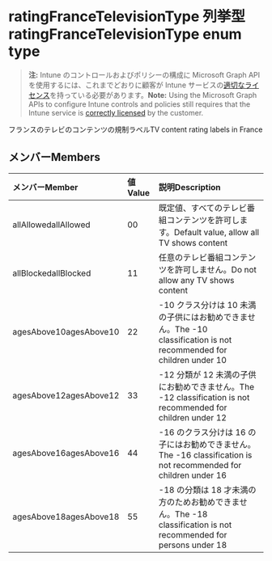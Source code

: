 # <a name="ratingfrancetelevisiontype-enum-type"></a><span data-ttu-id="b3f52-101">ratingFranceTelevisionType 列挙型</span><span class="sxs-lookup"><span data-stu-id="b3f52-101">ratingFranceTelevisionType enum type</span></span>

> <span data-ttu-id="b3f52-102">**注:** Intune のコントロールおよびポリシーの構成に Microsoft Graph API を使用するには、これまでどおりに顧客が Intune サービスの[適切なライセンス](https://go.microsoft.com/fwlink/?linkid=839381)を持っている必要があります。</span><span class="sxs-lookup"><span data-stu-id="b3f52-102">**Note:** Using the Microsoft Graph APIs to configure Intune controls and policies still requires that the Intune service is [correctly licensed](https://go.microsoft.com/fwlink/?linkid=839381) by the customer.</span></span>

<span data-ttu-id="b3f52-103">フランスのテレビのコンテンツの規制ラベル</span><span class="sxs-lookup"><span data-stu-id="b3f52-103">TV content rating labels in France</span></span>
## <a name="members"></a><span data-ttu-id="b3f52-104">メンバー</span><span class="sxs-lookup"><span data-stu-id="b3f52-104">Members</span></span>
|<span data-ttu-id="b3f52-105">メンバー</span><span class="sxs-lookup"><span data-stu-id="b3f52-105">Member</span></span>|<span data-ttu-id="b3f52-106">値</span><span class="sxs-lookup"><span data-stu-id="b3f52-106">Value</span></span>|<span data-ttu-id="b3f52-107">説明</span><span class="sxs-lookup"><span data-stu-id="b3f52-107">Description</span></span>|
|:---|:---|:---|
|<span data-ttu-id="b3f52-108">allAllowed</span><span class="sxs-lookup"><span data-stu-id="b3f52-108">allAllowed</span></span>|<span data-ttu-id="b3f52-109">0</span><span class="sxs-lookup"><span data-stu-id="b3f52-109">0</span></span>|<span data-ttu-id="b3f52-110">既定値、すべてのテレビ番組コンテンツを許可します。</span><span class="sxs-lookup"><span data-stu-id="b3f52-110">Default value, allow all TV shows content</span></span>|
|<span data-ttu-id="b3f52-111">allBlocked</span><span class="sxs-lookup"><span data-stu-id="b3f52-111">allBlocked</span></span>|<span data-ttu-id="b3f52-112">1</span><span class="sxs-lookup"><span data-stu-id="b3f52-112">1</span></span>|<span data-ttu-id="b3f52-113">任意のテレビ番組コンテンツを許可しません。</span><span class="sxs-lookup"><span data-stu-id="b3f52-113">Do not allow any TV shows content</span></span>|
|<span data-ttu-id="b3f52-114">agesAbove10</span><span class="sxs-lookup"><span data-stu-id="b3f52-114">agesAbove10</span></span>|<span data-ttu-id="b3f52-115">2</span><span class="sxs-lookup"><span data-stu-id="b3f52-115">2</span></span>|<span data-ttu-id="b3f52-116">-10 クラス分けは 10 未満の子供にはお勧めできません。</span><span class="sxs-lookup"><span data-stu-id="b3f52-116">The -10 classification is not recommended for children under 10</span></span>|
|<span data-ttu-id="b3f52-117">agesAbove12</span><span class="sxs-lookup"><span data-stu-id="b3f52-117">agesAbove12</span></span>|<span data-ttu-id="b3f52-118">3</span><span class="sxs-lookup"><span data-stu-id="b3f52-118">3</span></span>|<span data-ttu-id="b3f52-119">-12 分類が 12 未満の子供にお勧めできません。</span><span class="sxs-lookup"><span data-stu-id="b3f52-119">The -12 classification is not recommended for children under 12</span></span>|
|<span data-ttu-id="b3f52-120">agesAbove16</span><span class="sxs-lookup"><span data-stu-id="b3f52-120">agesAbove16</span></span>|<span data-ttu-id="b3f52-121">4</span><span class="sxs-lookup"><span data-stu-id="b3f52-121">4</span></span>|<span data-ttu-id="b3f52-122">-16 のクラス分けは 16 の子にはお勧めできません。</span><span class="sxs-lookup"><span data-stu-id="b3f52-122">The -16 classification is not recommended for children under 16</span></span>|
|<span data-ttu-id="b3f52-123">agesAbove18</span><span class="sxs-lookup"><span data-stu-id="b3f52-123">agesAbove18</span></span>|<span data-ttu-id="b3f52-124">5</span><span class="sxs-lookup"><span data-stu-id="b3f52-124">5</span></span>|<span data-ttu-id="b3f52-125">-18 の分類は 18 才未満の方のためお勧めできません。</span><span class="sxs-lookup"><span data-stu-id="b3f52-125">The -18 classification is not recommended for persons under 18</span></span>|



